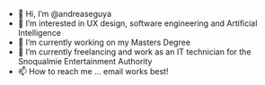 - 👋 Hi, I’m @andreaseguya
- 👀 I’m interested in UX design, software engineering and Artificial Intelligence
- 🌱 I’m currently working on my Masters Degree
- 💞️ I’m currently freelancing and work as an IT technician for the Snoqualmie Entertainment Authority
- 📫 How to reach me ... email works best!

<!---
andreaseguya/andreaseguya is a ✨ special ✨ repository because its `README.md` (this file) appears on your GitHub profile.
You can click the Preview link to take a look at your changes.
--->
